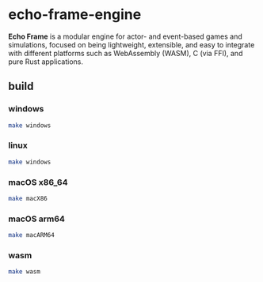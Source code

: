 # echo-frame-engine

**Echo Frame** is a modular engine for actor- and event-based games and simulations, focused on being lightweight, extensible, and easy to integrate with different platforms such as WebAssembly (WASM), C (via FFI), and pure Rust applications.

## build

### windows

```sh
make windows
```

### linux
```sh
make windows
```

### macOS x86_64
```sh
make macX86
```

### macOS arm64
```sh
make macARM64
```

### wasm
```sh
make wasm
```
